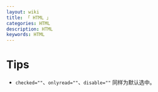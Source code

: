 ```yaml
---
layout: wiki
title: 「 HTML 」
categories: HTML
description: HTML
keywords: HTML
---
```


# Tips

- `checked=""`、`onlyread=""`、`disable=""` 同样为默认选中。